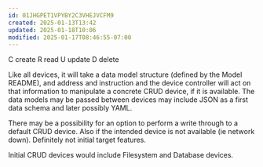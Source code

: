 ```yaml
---
id: 01JHGPET1VPYBY2C3VHEJVCFM9
created: 2025-01-13T13:42
updated: 2025-01-18T10:06
modified: 2025-01-17T08:46:55-07:00
---
```


C create
R read
U update
D delete

Like all devices, it will take a data model structure (defined by the Model README), and address and instruction and the device controller will act on that information to manipulate a concrete CRUD device, if it is available.  The data models may be passed between devices may include JSON as a first data schema and later possibly YAML.

There may be a possibility for an option to perform a write through to a default CRUD device.  Also if the intended device is not available (ie network down).  Definitely not initial target features.

Initial CRUD devices would include Filesystem and Database devices.
